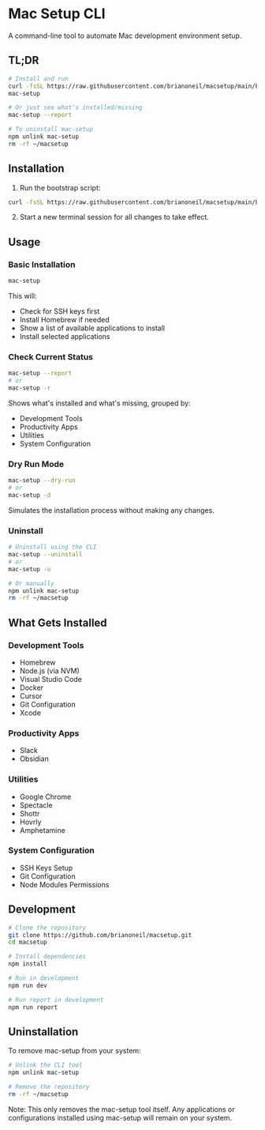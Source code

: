 # Mac Setup CLI

A command-line tool to automate Mac development environment setup.

## TL;DR

```bash
# Install and run
curl -fsSL https://raw.githubusercontent.com/brianoneil/macsetup/main/bootstrap.sh | bash
mac-setup

# Or just see what's installed/missing
mac-setup --report

# To uninstall mac-setup
npm unlink mac-setup
rm -rf ~/macsetup
```

## Installation

1. Run the bootstrap script:
```bash
curl -fsSL https://raw.githubusercontent.com/brianoneil/macsetup/main/bootstrap.sh | bash
```

2. Start a new terminal session for all changes to take effect.

## Usage

### Basic Installation
```bash
mac-setup
```
This will:
- Check for SSH keys first
- Install Homebrew if needed
- Show a list of available applications to install
- Install selected applications

### Check Current Status
```bash
mac-setup --report
# or
mac-setup -r
```
Shows what's installed and what's missing, grouped by:
- Development Tools
- Productivity Apps
- Utilities
- System Configuration

### Dry Run Mode
```bash
mac-setup --dry-run
# or
mac-setup -d
```
Simulates the installation process without making any changes.

### Uninstall
```bash
# Uninstall using the CLI
mac-setup --uninstall
# or
mac-setup -u

# Or manually
npm unlink mac-setup
rm -rf ~/macsetup
```

## What Gets Installed

### Development Tools
- Homebrew
- Node.js (via NVM)
- Visual Studio Code
- Docker
- Cursor
- Git Configuration
- Xcode

### Productivity Apps
- Slack
- Obsidian

### Utilities
- Google Chrome
- Spectacle
- Shottr
- Hovrly
- Amphetamine

### System Configuration
- SSH Keys Setup
- Git Configuration
- Node Modules Permissions

## Development

```bash
# Clone the repository
git clone https://github.com/brianoneil/macsetup.git
cd macsetup

# Install dependencies
npm install

# Run in development
npm run dev

# Run report in development
npm run report
```

## Uninstallation

To remove mac-setup from your system:

```bash
# Unlink the CLI tool
npm unlink mac-setup

# Remove the repository
rm -rf ~/macsetup
```

Note: This only removes the mac-setup tool itself. Any applications or configurations installed using mac-setup will remain on your system.
